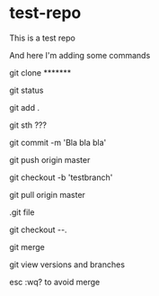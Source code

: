 # test-repo
This is a test repo

And here I'm adding some commands

git clone *******

git status

git add .

git sth ???

git commit -m 'Bla bla bla'

git push origin master

git checkout -b 'testbranch'

git pull origin master

.git file

git checkout --.

git merge

git view versions and branches

esc :wq? to avoid merge

